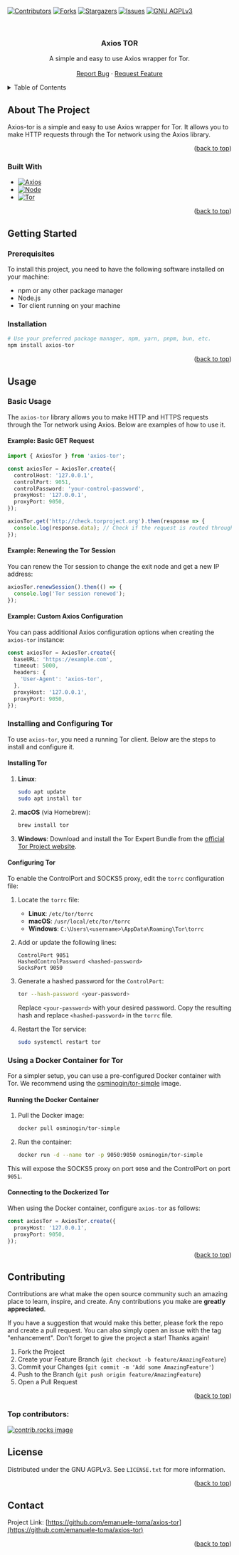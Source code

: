<!-- Improved compatibility of back to top link: See: https://github.com/othneildrew/Best-README-Template/pull/73 -->

<a id="readme-top"></a>

<!--
*** Thanks for checking out the Best-README-Template. If you have a suggestion
*** that would make this better, please fork the repo and create a pull request
*** or simply open an issue with the tag "enhancement".
*** Don't forget to give the project a star!
*** Thanks again! Now go create something AMAZING! :D
-->

<!-- PROJECT SHIELDS -->
<!--
*** I'm using markdown "reference style" links for readability.
*** Reference links are enclosed in brackets [ ] instead of parentheses ( ).
*** See the bottom of this document for the declaration of the reference variables
*** for contributors-url, forks-url, etc. This is an optional, concise syntax you may use.
*** https://www.markdownguide.org/basic-syntax/#reference-style-links
-->

[![Contributors][contributors-shield]][contributors-url]
[![Forks][forks-shield]][forks-url]
[![Stargazers][stars-shield]][stars-url]
[![Issues][issues-shield]][issues-url]
[![GNU AGPLv3][license-shield]][license-url]

<!-- PROJECT LOGO -->
<br />
<div align="center">
<h3 align="center">Axios TOR</h3>

  <p align="center">
    A simple and easy to use Axios wrapper for Tor.
    <br />
    <br />
    <a href="https://github.com/emanuele-toma/axios-tor/issues/new?labels=bug&template=bug-report---.md">Report Bug</a>
    &middot;
    <a href="https://github.com/emanuele-toma/axios-tor/issues/new?labels=enhancement&template=feature-request---.md">Request Feature</a>
  </p>
</div>

<!-- TABLE OF CONTENTS -->
<details>
  <summary>Table of Contents</summary>
  <ol>
    <li>
      <a href="#about-the-project">About The Project</a>
      <ul>
        <li><a href="#built-with">Built With</a></li>
      </ul>
    </li>
    <li>
      <a href="#getting-started">Getting Started</a>
      <ul>
        <li><a href="#prerequisites">Prerequisites</a></li>
        <li><a href="#installation">Installation</a></li>
      </ul>
    </li>
    <li><a href="#usage">Usage</a></li>
    <li><a href="#contributing">Contributing</a></li>
    <li><a href="#license">License</a></li>
    <li><a href="#contact">Contact</a></li>
  </ol>
</details>

<!-- ABOUT THE PROJECT -->

## About The Project

Axios-tor is a simple and easy to use Axios wrapper for Tor. It allows you to make HTTP requests through the Tor network using the Axios library.

<p align="right">(<a href="#readme-top">back to top</a>)</p>

### Built With

- [![Axios][Axios]][Axios-url]
- [![Node][Node.js]][Node-url]
- [![Tor][TorProject]][Tor-url]

<p align="right">(<a href="#readme-top">back to top</a>)</p>

<!-- GETTING STARTED -->

## Getting Started

### Prerequisites

To install this project, you need to have the following software installed on your machine:

- npm or any other package manager
- Node.js
- Tor client running on your machine

### Installation

```sh
# Use your preferred package manager, npm, yarn, pnpm, bun, etc.
npm install axios-tor
```

<p align="right">(<a href="#readme-top">back to top</a>)</p>

<!-- USAGE EXAMPLES -->

## Usage

### Basic Usage

The `axios-tor` library allows you to make HTTP and HTTPS requests through the Tor network using Axios. Below are examples of how to use it.

#### Example: Basic GET Request

```typescript
import { AxiosTor } from 'axios-tor';

const axiosTor = AxiosTor.create({
  controlHost: '127.0.0.1',
  controlPort: 9051,
  controlPassword: 'your-control-password',
  proxyHost: '127.0.0.1',
  proxyPort: 9050,
});

axiosTor.get('http://check.torproject.org').then(response => {
  console.log(response.data); // Check if the request is routed through Tor
});
```

#### Example: Renewing the Tor Session

You can renew the Tor session to change the exit node and get a new IP address:

```typescript
axiosTor.renewSession().then(() => {
  console.log('Tor session renewed');
});
```

#### Example: Custom Axios Configuration

You can pass additional Axios configuration options when creating the `axios-tor` instance:

```typescript
const axiosTor = AxiosTor.create({
  baseURL: 'https://example.com',
  timeout: 5000,
  headers: {
    'User-Agent': 'axios-tor',
  },
  proxyHost: '127.0.0.1',
  proxyPort: 9050,
});
```

### Installing and Configuring Tor

To use `axios-tor`, you need a running Tor client. Below are the steps to install and configure it.

#### Installing Tor

1. **Linux**:

   ```bash
   sudo apt update
   sudo apt install tor
   ```

2. **macOS** (via Homebrew):

   ```bash
   brew install tor
   ```

3. **Windows**:
   Download and install the Tor Expert Bundle from the [official Tor Project website](https://www.torproject.org/).

#### Configuring Tor

To enable the ControlPort and SOCKS5 proxy, edit the `torrc` configuration file:

1. Locate the `torrc` file:

   - **Linux**: `/etc/tor/torrc`
   - **macOS**: `/usr/local/etc/tor/torrc`
   - **Windows**: `C:\Users\<username>\AppData\Roaming\Tor\torrc`

2. Add or update the following lines:

   ```
   ControlPort 9051
   HashedControlPassword <hashed-password>
   SocksPort 9050
   ```

3. Generate a hashed password for the `ControlPort`:

   ```bash
   tor --hash-password <your-password>
   ```

   Replace `<your-password>` with your desired password. Copy the resulting hash and replace `<hashed-password>` in the `torrc` file.

4. Restart the Tor service:
   ```bash
   sudo systemctl restart tor
   ```

### Using a Docker Container for Tor

For a simpler setup, you can use a pre-configured Docker container with Tor. We recommend using the [osminogin/tor-simple](https://hub.docker.com/r/osminogin/tor-simple) image.

#### Running the Docker Container

1. Pull the Docker image:

   ```bash
   docker pull osminogin/tor-simple
   ```

2. Run the container:
   ```bash
   docker run -d --name tor -p 9050:9050 osminogin/tor-simple
   ```

This will expose the SOCKS5 proxy on port `9050` and the ControlPort on port `9051`.

#### Connecting to the Dockerized Tor

When using the Docker container, configure `axios-tor` as follows:

```typescript
const axiosTor = AxiosTor.create({
  proxyHost: '127.0.0.1',
  proxyPort: 9050,
});
```

<p align="right">(<a href="#readme-top">back to top</a>)</p>

<!-- CONTRIBUTING -->

## Contributing

Contributions are what make the open source community such an amazing place to learn, inspire, and create. Any contributions you make are **greatly appreciated**.

If you have a suggestion that would make this better, please fork the repo and create a pull request. You can also simply open an issue with the tag "enhancement".
Don't forget to give the project a star! Thanks again!

1. Fork the Project
2. Create your Feature Branch (`git checkout -b feature/AmazingFeature`)
3. Commit your Changes (`git commit -m 'Add some AmazingFeature'`)
4. Push to the Branch (`git push origin feature/AmazingFeature`)
5. Open a Pull Request

<p align="right">(<a href="#readme-top">back to top</a>)</p>

### Top contributors:

<a href="https://github.com/emanuele-toma/axios-tor/graphs/contributors">
  <img src="https://contrib.rocks/image?repo=emanuele-toma/axios-tor" alt="contrib.rocks image" />
</a>

<!-- LICENSE -->

## License

Distributed under the GNU AGPLv3. See `LICENSE.txt` for more information.

<p align="right">(<a href="#readme-top">back to top</a>)</p>

<!-- CONTACT -->

## Contact

Project Link: [https://github.com/emanuele-toma/axios-tor](https://github.com/emanuele-toma/axios-tor)

<p align="right">(<a href="#readme-top">back to top</a>)</p>

<!-- MARKDOWN LINKS & IMAGES -->
<!-- https://www.markdownguide.org/basic-syntax/#reference-style-links -->

[contributors-shield]: https://img.shields.io/github/contributors/emanuele-toma/axios-tor.svg?style=for-the-badge
[contributors-url]: https://github.com/emanuele-toma/axios-tor/graphs/contributors
[forks-shield]: https://img.shields.io/github/forks/emanuele-toma/axios-tor.svg?style=for-the-badge
[forks-url]: https://github.com/emanuele-toma/axios-tor/network/members
[stars-shield]: https://img.shields.io/github/stars/emanuele-toma/axios-tor.svg?style=for-the-badge
[stars-url]: https://github.com/emanuele-toma/axios-tor/stargazers
[issues-shield]: https://img.shields.io/github/issues/emanuele-toma/axios-tor.svg?style=for-the-badge
[issues-url]: https://github.com/emanuele-toma/axios-tor/issues
[license-shield]: https://img.shields.io/github/license/emanuele-toma/axios-tor.svg?style=for-the-badge
[license-url]: https://github.com/emanuele-toma/axios-tor/blob/master/LICENSE.txt
[linkedin-shield]: https://img.shields.io/badge/-LinkedIn-black.svg?style=for-the-badge&logo=linkedin&colorB=555
[linkedin-url]: https://linkedin.com/in/linkedin_username
[product-screenshot]: images/screenshot.png
[Next.js]: https://img.shields.io/badge/next.js-000000?style=for-the-badge&logo=nextdotjs&logoColor=white
[Next-url]: https://nextjs.org/
[React.js]: https://img.shields.io/badge/React-20232A?style=for-the-badge&logo=react&logoColor=61DAFB
[React-url]: https://reactjs.org/
[Vue.js]: https://img.shields.io/badge/Vue.js-35495E?style=for-the-badge&logo=vuedotjs&logoColor=4FC08D
[Vue-url]: https://vuejs.org/
[Angular.io]: https://img.shields.io/badge/Angular-DD0031?style=for-the-badge&logo=angular&logoColor=white
[Angular-url]: https://angular.io/
[Svelte.dev]: https://img.shields.io/badge/Svelte-4A4A55?style=for-the-badge&logo=svelte&logoColor=FF3E00
[Svelte-url]: https://svelte.dev/
[Laravel.com]: https://img.shields.io/badge/Laravel-FF2D20?style=for-the-badge&logo=laravel&logoColor=white
[Laravel-url]: https://laravel.com
[Bootstrap.com]: https://img.shields.io/badge/Bootstrap-563D7C?style=for-the-badge&logo=bootstrap&logoColor=white
[Bootstrap-url]: https://getbootstrap.com
[JQuery.com]: https://img.shields.io/badge/jQuery-0769AD?style=for-the-badge&logo=jquery&logoColor=white
[JQuery-url]: https://jquery.com
[Axios]: https://img.shields.io/badge/Axios-5A29E4?style=for-the-badge&logo=axios&logoColor=white
[Axios-url]: https://axios-http.com/
[Node.js]: https://img.shields.io/badge/Node.js-339933?style=for-the-badge&logo=nodedotjs&logoColor=white
[Node-url]: https://nodejs.org/
[TorProject]: https://img.shields.io/badge/Tor-7D4698?style=for-the-badge&logo=torproject&logoColor=white
[Tor-url]: https://www.torproject.org/
